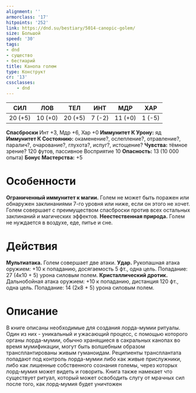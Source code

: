 ```yaml
---
alignment: ''
armorclass: '17'
hitpoints: '252'
link: https://dnd.su/bestiary/5014-canopic-golem/
size: Большой
speed: '30'
tags:
- dnd
- существо
- бестиарий
title: Канопа голем
type: Конструкт
cr: '13'
cssclasses:
    - dnd
---
```



| СИЛ | ЛОВ | ТЕЛ | ИНТ | МДР | ХАР |
|---|---|---|---|---|---|
| 20 (+5) | 10 (+0) | 20 (+5) | 7 (-2) | 11 (+0) | 1 (-5) |
**Спасброски** Инт +3, Мдр +6, Хар +0
**Иммунитет К Урону:** яд
**Иммунитет К Состоянию:** окаменение?, ослепление?, отравление?, паралич?, очарование?, глухота?, испуг?, истощение?
**Чувства:** тёмное зрение? 120 футов, пассивное Восприятие 10
**Опасность:** 13 (10 000 опыта)
**Бонус Мастерства:** +5


# Особенности
**Ограниченный иммунитет к магии.** Голем не может быть поражен или обнаружен заклинаниями 7-го уровня или ниже, если он этого не хочет. Голем совершает с преимуществом спасброски против всех остальных заклинаний и магических эффектов.
**Неестественная природа.** Голем не нуждается в воздухе, еде, питье и сне.


# Действия
**Мультиатака.** Голем совершает две атаки.
**Удар.** Рукопашная атака оружием: +10 к попаданию, досягаемость 5 фт., одна цель. Попадание: 27 (4к10 + 5) урона силовым полем.
**Кристаллический дротик.** Дальнобойная атака оружием: +10 к попаданию, дистанция 120 фт., одна цель. Попадание: 14 (2к8 + 5) урона силовым полем.


# Описание
В книге описаны необходимые для создания лорда-мумии ритуалы. Один из них - уникальный и ужасающий процесс, с помощью которого органы лорда-мумии, обычно хранящиеся в сакральных канопах во время мумификации, могут быть волшебным образом трансплантированы живым гуманоидам. Реципиенты трансплантата попадают под контроль лорда-мумии либо как живые прислужники, либо как лишенные собственного сознания големы, через которых лорд-мумия может видеть и говорить. Книга также намекает что существует ритуал, который может освободить слугу от мрачных сил после того, как лорд-мумия будет уничтожен